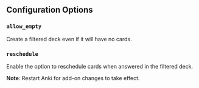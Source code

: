 ## Configuration Options
### `allow_empty`
Create a filtered deck even if it will have no cards.

### `reschedule`
Enable the option to reschedule cards when answered in the filtered deck.

**Note**: Restart Anki for add-on changes to take effect.